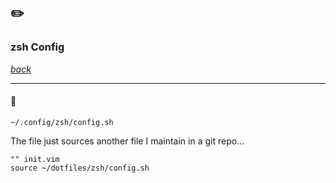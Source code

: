 ## ✏️

### zsh Config

[_back_](../README.md)

---

#### 🤖

`~/.config/zsh/config.sh`

The file just sources another file I maintain in a git repo...

```vim
"" init.vim
source ~/dotfiles/zsh/config.sh
```
